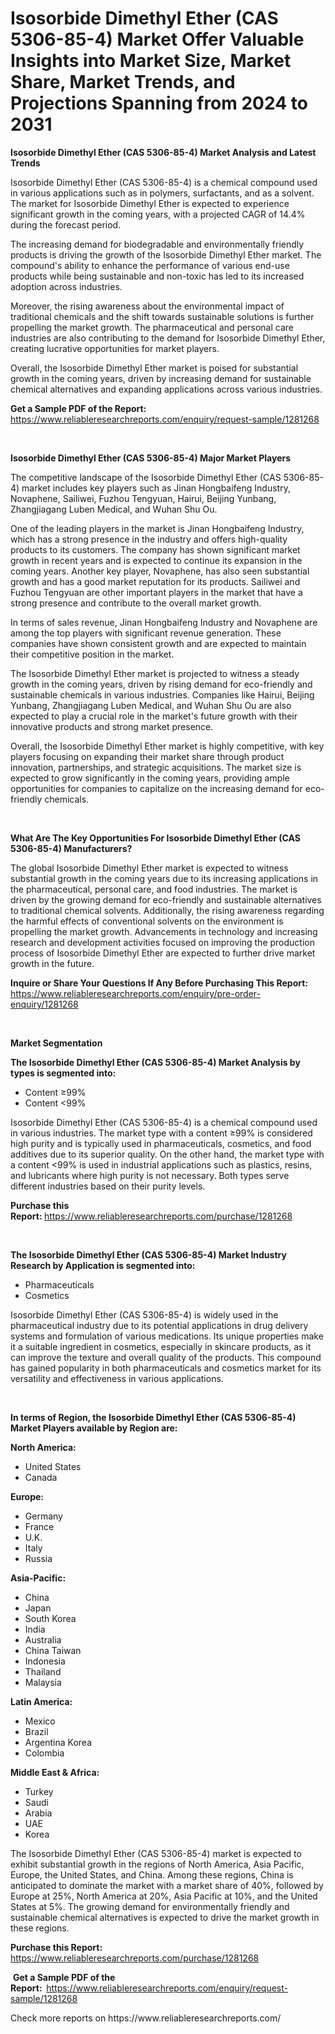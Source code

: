 <p><h1>Isosorbide Dimethyl Ether (CAS 5306-85-4) Market Offer Valuable Insights into Market Size, Market Share, Market Trends, and Projections Spanning from 2024 to 2031</h1></p><p><strong>Isosorbide Dimethyl Ether (CAS 5306-85-4) Market Analysis and Latest Trends</strong></p>
<p><p>Isosorbide Dimethyl Ether (CAS 5306-85-4) is a chemical compound used in various applications such as in polymers, surfactants, and as a solvent. The market for Isosorbide Dimethyl Ether is expected to experience significant growth in the coming years, with a projected CAGR of 14.4% during the forecast period.</p><p>The increasing demand for biodegradable and environmentally friendly products is driving the growth of the Isosorbide Dimethyl Ether market. The compound's ability to enhance the performance of various end-use products while being sustainable and non-toxic has led to its increased adoption across industries.</p><p>Moreover, the rising awareness about the environmental impact of traditional chemicals and the shift towards sustainable solutions is further propelling the market growth. The pharmaceutical and personal care industries are also contributing to the demand for Isosorbide Dimethyl Ether, creating lucrative opportunities for market players.</p><p>Overall, the Isosorbide Dimethyl Ether market is poised for substantial growth in the coming years, driven by increasing demand for sustainable chemical alternatives and expanding applications across various industries.</p></p>
<p><strong>Get a Sample PDF of the Report:&nbsp;</strong> <a href="https://www.reliableresearchreports.com/enquiry/request-sample/1281268">https://www.reliableresearchreports.com/enquiry/request-sample/1281268</a></p>
<p>&nbsp;</p>
<p><strong>Isosorbide Dimethyl Ether (CAS 5306-85-4) Major Market Players</strong></p>
<p><p>The competitive landscape of the Isosorbide Dimethyl Ether (CAS 5306-85-4) market includes key players such as Jinan Hongbaifeng Industry, Novaphene, Sailiwei, Fuzhou Tengyuan, Hairui, Beijing Yunbang, Zhangjiagang Luben Medical, and Wuhan Shu Ou. </p><p>One of the leading players in the market is Jinan Hongbaifeng Industry, which has a strong presence in the industry and offers high-quality products to its customers. The company has shown significant market growth in recent years and is expected to continue its expansion in the coming years. Another key player, Novaphene, has also seen substantial growth and has a good market reputation for its products. Sailiwei and Fuzhou Tengyuan are other important players in the market that have a strong presence and contribute to the overall market growth.</p><p>In terms of sales revenue, Jinan Hongbaifeng Industry and Novaphene are among the top players with significant revenue generation. These companies have shown consistent growth and are expected to maintain their competitive position in the market. </p><p>The Isosorbide Dimethyl Ether market is projected to witness a steady growth in the coming years, driven by rising demand for eco-friendly and sustainable chemicals in various industries. Companies like Hairui, Beijing Yunbang, Zhangjiagang Luben Medical, and Wuhan Shu Ou are also expected to play a crucial role in the market's future growth with their innovative products and strong market presence.</p><p>Overall, the Isosorbide Dimethyl Ether market is highly competitive, with key players focusing on expanding their market share through product innovation, partnerships, and strategic acquisitions. The market size is expected to grow significantly in the coming years, providing ample opportunities for companies to capitalize on the increasing demand for eco-friendly chemicals.</p></p>
<p>&nbsp;</p>
<p><strong>What Are The Key Opportunities For Isosorbide Dimethyl Ether (CAS 5306-85-4) Manufacturers?</strong></p>
<p><p>The global Isosorbide Dimethyl Ether market is expected to witness substantial growth in the coming years due to its increasing applications in the pharmaceutical, personal care, and food industries. The market is driven by the growing demand for eco-friendly and sustainable alternatives to traditional chemical solvents. Additionally, the rising awareness regarding the harmful effects of conventional solvents on the environment is propelling the market growth. Advancements in technology and increasing research and development activities focused on improving the production process of Isosorbide Dimethyl Ether are expected to further drive market growth in the future.</p></p>
<p><strong>Inquire or Share Your Questions If Any Before Purchasing This Report:</strong> <a href="https://www.reliableresearchreports.com/enquiry/pre-order-enquiry/1281268">https://www.reliableresearchreports.com/enquiry/pre-order-enquiry/1281268</a></p>
<p>&nbsp;</p>
<p><strong>Market Segmentation</strong></p>
<p><strong>The Isosorbide Dimethyl Ether (CAS 5306-85-4) Market Analysis by types is segmented into:</strong></p>
<p><ul><li>Content ≥99%</li><li>Content <99%</li></ul></p>
<p><p>Isosorbide Dimethyl Ether (CAS 5306-85-4) is a chemical compound used in various industries. The market type with a content ≥99% is considered high purity and is typically used in pharmaceuticals, cosmetics, and food additives due to its superior quality. On the other hand, the market type with a content <99% is used in industrial applications such as plastics, resins, and lubricants where high purity is not necessary. Both types serve different industries based on their purity levels.</p></p>
<p><strong>Purchase this Report:&nbsp;</strong><a href="https://www.reliableresearchreports.com/purchase/1281268">https://www.reliableresearchreports.com/purchase/1281268</a></p>
<p>&nbsp;</p>
<p><strong>The Isosorbide Dimethyl Ether (CAS 5306-85-4) Market Industry Research by Application is segmented into:</strong></p>
<p><ul><li>Pharmaceuticals</li><li>Cosmetics</li></ul></p>
<p><p>Isosorbide Dimethyl Ether (CAS 5306-85-4) is widely used in the pharmaceutical industry due to its potential applications in drug delivery systems and formulation of various medications. Its unique properties make it a suitable ingredient in cosmetics, especially in skincare products, as it can improve the texture and overall quality of the products. This compound has gained popularity in both pharmaceuticals and cosmetics market for its versatility and effectiveness in various applications.</p></p>
<p>&nbsp;</p>
<p><strong>In terms of Region, the Isosorbide Dimethyl Ether (CAS 5306-85-4) Market Players available by Region are:</strong></p>
<p>
    <p> <strong> North America: </strong>
        <ul>
            <li>United States</li>
            <li>Canada</li>
        </ul>
        </p> 
    <p> <strong> Europe: </strong>
        <ul>
            <li>Germany</li>
            <li>France</li>
            <li>U.K.</li>
            <li>Italy</li>
            <li>Russia</li>
        </ul>
        </p> 
    <p> <strong> Asia-Pacific: </strong>
        <ul>
            <li>China</li>
            <li>Japan</li>
            <li>South Korea</li>
            <li>India</li>
            <li>Australia</li>
            <li>China Taiwan</li>
            <li>Indonesia</li>
            <li>Thailand</li>
            <li>Malaysia</li>
        </ul>
        </p> 
    <p> <strong> Latin America: </strong>
        <ul>
            <li>Mexico</li>
            <li>Brazil</li>
            <li>Argentina Korea</li>
            <li>Colombia</li>
        </ul>
        </p> 
    <p> <strong> Middle East & Africa: </strong>
        <ul>
            <li>Turkey</li>
            <li>Saudi</li>
            <li>Arabia</li>
            <li>UAE</li>
            <li>Korea</li>
        </ul>
    </p>
    </p>
<p><p>The Isosorbide Dimethyl Ether (CAS 5306-85-4) market is expected to exhibit substantial growth in the regions of North America, Asia Pacific, Europe, the United States, and China. Among these regions, China is anticipated to dominate the market with a market share of 40%, followed by Europe at 25%, North America at 20%, Asia Pacific at 10%, and the United States at 5%. The growing demand for environmentally friendly and sustainable chemical alternatives is expected to drive the market growth in these regions.</p></p>
<p><strong>Purchase this Report: </strong><a href="https://www.reliableresearchreports.com/purchase/1281268">https://www.reliableresearchreports.com/purchase/1281268</a></p>
<p>&nbsp;<strong>Get a Sample PDF of the Report:&nbsp;&nbsp;</strong><a href="https://www.reliableresearchreports.com/enquiry/request-sample/1281268">https://www.reliableresearchreports.com/enquiry/request-sample/1281268</a></p>
<p><strong></strong></p>
<p>Check more reports on https://www.reliableresearchreports.com/</p>
